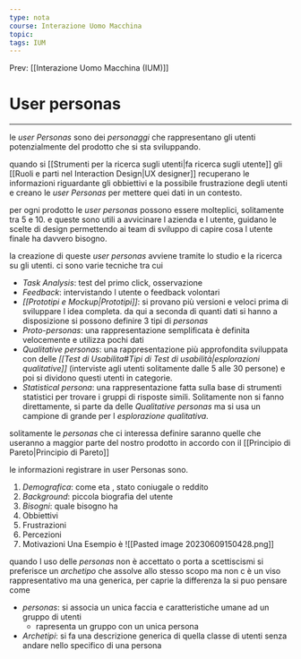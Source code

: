 ```yaml
---
type: nota
course: Interazione Uomo Macchina
topic: 
tags: IUM
---
```


Prev: [[Interazione Uomo Macchina (IUM)]]

# User personas
---
le _user Personas_ sono dei _personaggi_ che rappresentano gli utenti potenzialmente del prodotto che si sta sviluppando.

quando si [[Strumenti per la ricerca sugli utenti|fa ricerca sugli utente]] gli [[Ruoli e parti nel Interaction Design|UX designer]] recuperano le informazioni riguardante gli obbiettivi e la possibile frustrazione degli utenti e creano le _user Personas_ per mettere quei dati in un contesto.

per ogni prodotto le _user personas_ possono essere molteplici, solitamente tra 5 e 10. e queste sono utili a avvicinare l azienda e l utente, guidano le scelte di design permettendo ai team di sviluppo di capire cosa l utente finale ha davvero bisogno.


la creazione di queste _user personas_ avviene tramite lo studio e la ricerca su gli utenti. ci sono varie tecniche tra cui 
- _Task Analysis_: test del primo click, osservazione
- _Feedback_: intervistando l utente o feedback volontari
- _[[Prototipi e Mockup|Prototipi]]_: si provano più versioni e veloci prima di sviluppare l idea completa.
da qui a seconda di quanti dati si hanno a disposizione si possono definire 3 tipi di _personas_
- _Proto-personas_: una rappresentazione semplificata è definita velocemente e utilizza pochi dati
- _Qualitative personas_: una rappresentazione più approfondita sviluppata con delle _[[Test di Usabilita#Tipi di Test di usabilità|esplorazioni qualitative]]_ (interviste agli utenti solitamente dalle 5 alle 30 persone) e poi si dividono questi utenti in categorie.
- _Statistical persona_: una rappresentazione fatta sulla base di strumenti statistici per trovare i gruppi di risposte simili. Solitamente non si fanno direttamente, si parte da delle _Qualitative personas_ ma si usa un campione di grande per l _esplorazione qualitativa_.

solitamente le _personas_ che ci interessa definire saranno quelle che useranno a maggior parte del nostro prodotto in accordo con il [[Principio di Pareto|Principio di Pareto]]

le informazioni registrare in user Personas sono.
1. _Demografica_: come eta , stato coniugale o reddito
2. _Background_: piccola biografia del utente
3. _Bisogni_: quale bisogno ha 
4. Obbiettivi
5. Frustrazioni
6. Percezioni
7. Motivazioni
Una Esempio è
![[Pasted image 20230609150428.png]]

quando l uso delle _personas_ non è accettato o porta a scettiscismi si preferisce un _archetipo_ che assolve allo stesso scopo ma non c è un viso rappresentativo ma una generica, per caprie la differenza la si puo pensare come 
- _personas_: si associa un unica faccia e caratteristiche umane ad un gruppo di utenti
	- rapresenta un gruppo con un unica persona
- _Archetipi_: si fa una descrizione generica di quella classe di utenti senza andare nello specifico di una persona
 



